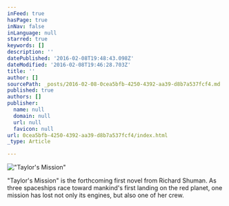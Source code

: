 ```yaml
---
inFeed: true
hasPage: true
inNav: false
inLanguage: null
starred: true
keywords: []
description: ''
datePublished: '2016-02-08T19:48:43.098Z'
dateModified: '2016-02-08T19:46:28.703Z'
title: ''
author: []
sourcePath: _posts/2016-02-08-0cea5bfb-4250-4392-aa39-d8b7a537fcf4.md
published: true
authors: []
publisher:
  name: null
  domain: null
  url: null
  favicon: null
url: 0cea5bfb-4250-4392-aa39-d8b7a537fcf4/index.html
_type: Article

---
```

!["Taylor's Mission"](https://s3-us-west-2.amazonaws.com/the-grid-img/p/e607c3be0a4deaf0a5200a60921550f4438fefa8.jpg)

"Taylor's Mission" is the forthcoming first novel from Richard Shuman.  As three spaceships race toward mankind's first landing on the red planet, one mission has lost not only its engines, but also one of her crew.